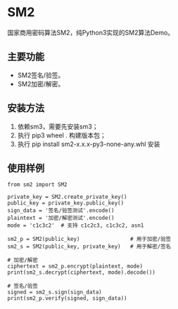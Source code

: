 # SM2

国家商用密码算法SM2，纯Python3实现的SM2算法Demo。

## 主要功能

* SM2签名/验签。
* SM2加密/解密。

## 安装方法
1. 依赖sm3，需要先安装sm3；
2. 执行 pip3 wheel . 构建版本包；
3. 执行 pip install sm2-x.x.x-py3-none-any.whl 安装

## 使用样例
```
from sm2 import SM2

private_key = SM2.create_private_key()
public_key = private_key.public_key()
sign_data = '签名/验签测试'.encode()
plaintext = '加密/解密测试'.encode()
mode = 'c1c3c2'  # 支持 c1c2c3, c1c3c2, asn1

sm2_p = SM2(public_key)                # 用于加密/验签
sm2_s = SM2(public_key, private_key)   # 用于解密/签名

# 加密/解密
ciphertext = sm2_p.encrypt(plaintext, mode)
print(sm2_s.decrypt(ciphertext, mode).decode())

# 签名/验签
signed = sm2_s.sign(sign_data)
print(sm2_p.verify(signed, sign_data))

```